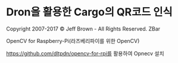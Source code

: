 # Dron을 활용한 Cargo의 QR코드 인식

Copyright 2007-2017 © Jeff Brown - All Rights Reserved. ZBar


OpenCV for Raspberry-Pi(라즈베리파이를 위한 OpenCV)

https://github.com/dltpdn/opencv-for-rpi를 활용하여 Opnecv 설치
